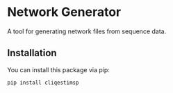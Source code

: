 # Network Generator

A tool for generating network files from sequence data.

## Installation

You can install this package via pip:

```bash
pip install cliqestimsp
